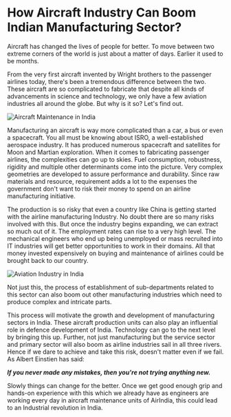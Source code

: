 # How Aircraft Industry Can Boom Indian Manufacturing Sector?

Aircraft has changed the lives of people for better. To move between two extreme corners of the world is just about a matter of days. Earlier it used to be months.

From the very first aircraft invented by Wright brothers to the passenger airlines today, there's been a tremendous difference between the two. These aircraft are so complicated to fabricate that despite all kinds of advancements in science and technology, we only have a few aviation industries all around the globe. But why is it so? Let's find out.

![Aircraft Maintenance in India](/life/manufacturing-sector-in-india.jpeg)

Manufacturing an aircraft is way more complicated than a car, a bus or even a spacecraft. You all must be knowing about ISRO, a well-established aerospace industry. It has produced numerous spacecraft and satellites for Moon and Martian exploration. When it comes to fabricating passenger airlines, the complexities can go up to skies. Fuel consumption, robustness, rigidity and multiple other determinants come into the picture. Very complex geometries are developed to assure performance and durability. Since raw materials and resource, requirement adds a lot to the expenses the government don't want to risk their money to spend on an airline manufacturing initiative.

The production is so risky that even a country like China is getting started with the airline manufacturing Industry. No doubt there are so many risks involved with this. But once the industry begins expanding, we can extract so much out of it. The employment rates can rise to a very high level. The mechanical engineers who end up being unemployed or mass recruited into IT industries will get better opportunities to work in their domains. All that money invested expensively on buying and maintenance of airlines could be brought back to our country.

![Aviation Industry in India](/life/manufacturing-sector-in-india-01.jpeg)

Not just this, the process of establishment of sub-departments related to this sector can also boom out other manufacturing industries which need to produce complex and intricate parts.

This process will motivate the growth and development of manufacturing sectors in India. These aircraft production units can also play an influential role in defence development of India. Technology can go to the next level by bringing this up. Further, not just manufacturing but the service sector and primary sector will also boom as airline industries sail in all three rivers. Hence if we dare to achieve and take this risk, doesn't matter even if we fail. As Albert Einstien has said:

***If you never made any mistakes, then you're not trying anything new.***

Slowly things can change for the better. Once we get good enough grip and hands-on experience with this which we already have as engineers are working every day in aircraft maintenance units of AirIndia, this could lead to an Industrial revolution in India.

